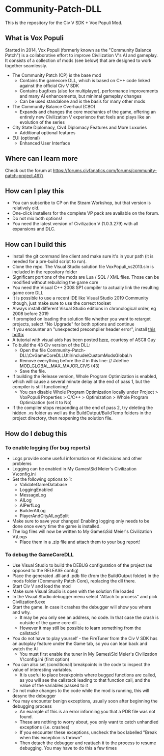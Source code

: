 # Community-Patch-DLL

This is the repository for the Civ V SDK + Vox Populi Mod. 

## What is Vox Populi

Started in 2014, Vox Populi (formerly known as the "Community Balance Patch") is a collaborative effort to improve Civilization V's AI and gameplay. It consists of a collection of mods (see below) that are designed to work together seamlessly.

* The Community Patch (CP) is the base mod
	* Contains the gamecore DLL, which is based on C++ code linked against the official Civ V SDK
    * Contains bugfixes (also for multiplayer), performance improvements and many AI enhancements, but minimal gameplay changes
    * Can be used standalone and is the basis for many other mods
* The Community Balance Overhaul (CBO)
	* Expands and changes the core mechanics of the game, offering an entirely new Civilization V experience that feels and plays like an evolution of the series
* City State Diplomacy, Civ4 Diplomacy Features and More Luxuries
	* Additional optional features
* EUI (optional)
	* Enhanced User Interface

## Where can I learn more

Check out the forum at https://forums.civfanatics.com/forums/community-patch-project.497/

## How can I play this

* You can subscribe to CP on the Steam Workshop, but that version is relatively old.
* One-click installers for the complete VP pack are available on the forum.
* Do not mix both options!
* You need the latest version of Civilization V (1.0.3.279) with all expansions and DLC.

## How can I build this

* Install the git command line client and make sure it's in your path (it is needed for a pre-build script to run).
* Clone the repo. The Visual Studio solution file VoxPopuli_vs2013.sln is included in the repository folder
* Significant portions of the mods are Lua / SQL / XML files. Those can be modified without rebuilding the game core
* You need the Visual C++ 2008 SP1 compiler to actually link the resulting game core DLL
* It is possible to use a recent IDE like Visual Studio 2019 Community though, just make sure to use the correct toolset
* Always install different Visual Studio editions in chronological order, eg 2008 before 2019
* If prompted on loading the solution file whether you want to retarget projects, select "No Upgrade" for both options and continue
* If you encounter an "unexpected precompiler header error", install [this hotfix](http://thehotfixshare.net/board/index.php?autocom=downloads&showfile=11640)
* A tutorial with visual aids has been posted [here](https://forums.civfanatics.com/threads/how-to-compile-the-vox-populi-dll.665916/), courtesy of ASCII Guy
* To build the 43 Civ version of the DLL:
  * Open the file Community-Patch-DLL\CvGameCoreDLLUtil\include\CustomModsGlobal.h
  * Remove everything before the # in this line: // #define MOD_GLOBAL_MAX_MAJOR_CIVS (43)
  * Save the file.
* If building the Release version, Whole Program Optimization is enabled, which will cause a several minute delay at the end of pass 1, but the compiler is still functioning!
  * You can disable Whole Program Optimization locally under Project > VoxPopuli Properties > C/C++ > Optimization > Whole Program Optimization (set it to No)
* If the compiler stops responding at the end of pass 2, try deleting the hidden .vs folder as well as the BuildOutput/BuildTemp folders in the project directory, then reopening the solution file.

## How do I debug this

### To enable logging (for bug reports)
* Logs provide some useful information on AI decisions and other problems
* Logging can be enabled in My Games\Sid Meier's Civilization V\config.ini
* Set the following options to 1:
  * ValidateGameDatabase
  * LoggingEnabled
  * MessageLog
  * AILog
  * AIPerfLog
  * BuilderAILog
  * PlayerAndCityAILogSplit
* Make sure to save your changes! Enabling logging only needs to be done once every time the game is installed.
* The log files will now be written to My Games\Sid Meier's Civilization V\Logs
  * Place them in a .zip file and attach them to your bug report!

### To debug the GameCoreDLL
* Use Visual Studio to build the DEBUG configuration of the project (as opposed to the RELEASE config)
* Place the generated .dll and .pdb file (from the BuildOutput folder) in the mods folder (Community Patch Core), replacing the dll there.
* Start Civ V and load the mod
* Make sure Visual Studio is open with the solution file loaded
* In the Visual Studio debugger menu select "Attach to process" and pick Civilization5.exe
* Start the game. In case it crashes the debugger will show you where and why.
  * It may be you only see an address, no code. In that case the crash is outside of the game core dll ...
  * However it may still be possible to learn something from the callstack!
* You do not have to play yourself - the FireTuner from the Civ V SDK has an autoplay feature under the Game tab, so you can lean back and watch the AI
  * You must first enable the tuner in My Games\Sid Meier's Civilization V\config.ini (first option)
* You can also set (conditional) breakpoints in the code to inspect the value of interesting variables.
  * It is useful to place breakpoints where bugged functions are called, as you will see the callstack leading to that function call, and the value of the variables passed to it
* Do not make changes to the code while the mod is running, this will desync the debugger
* You may encounter benign exceptions, usually soon after beginning the debugging process
  * An example of this is an error informing you that a PDB file was not found.
  * These are nothing to worry about, you only want to catch unhandled exceptions (i.e. crashes)
  * If you encounter these exceptions, uncheck the box labelled "Break when this exception is thrown"
  * Then detach the debugger and reattach it to the process to resume debugging. You may have to do this a few times
